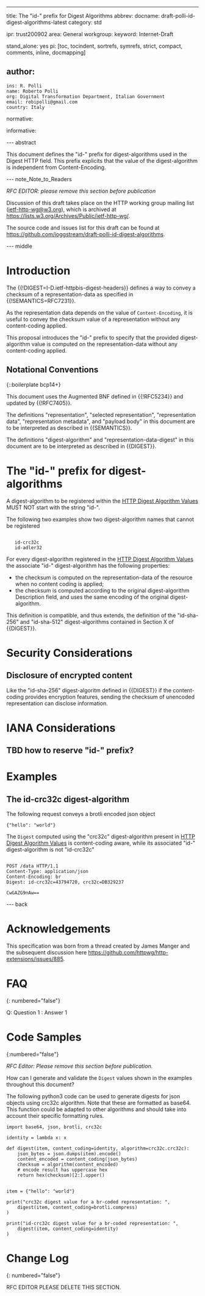 ---
title: The "id-" prefix for Digest Algorithms
abbrev:
docname: draft-polli-id-digest-algorithms-latest
category: std

ipr: trust200902
area: General
workgroup:
keyword: Internet-Draft

stand_alone: yes
pi: [toc, tocindent, sortrefs, symrefs, strict, compact, comments, inline, docmapping]

author:
 -
    ins: R. Polli
    name: Roberto Polli
    org: Digital Transformation Department, Italian Government
    email: robipolli@gmail.com
    country: Italy

normative:

informative:

--- abstract

This document defines
the "id-" prefix for digest-algorithms
used in the Digest HTTP field.
This prefix explicits that the value of the digest-algorithm
is independent from Content-Encoding.

--- note_Note_to_Readers

*RFC EDITOR: please remove this section before publication*

Discussion of this draft takes place on the HTTP working group mailing list
(ietf-http-wg@w3.org), which is archived at
<https://lists.w3.org/Archives/Public/ietf-http-wg/>.

The source code and issues list for this draft can be found at
<https://github.com/ioggstream/draft-polli-id-digest-algorithms>.


--- middle

# Introduction

The {{!DIGEST=I-D.ietf-httpbis-digest-headers}} defines a way to convey a checksum of a representation-data
as specified in {{!SEMANTICS=RFC7231}}.

As the representation data depends on the value of `Content-Encoding`, it is useful
to convey the checksum value of a representation without any content-coding applied.

This proposal introduces the "id-" prefix
to specify that the provided digest-algorithm value is computed on the representation-data
without any content-coding applied.

## Notational Conventions
{::boilerplate bcp14+}

This document uses the Augmented BNF defined in {{!RFC5234}} and updated
by {{!RFC7405}}.

The definitions "representation", "selected representation", "representation
data", "representation metadata", and "payload body" in this document are to be
interpreted as described in {{SEMANTICS}}.

The definitions "digest-algorithm" and "representation-data-digest" in this document
are to be interpreted as described in {{DIGEST}}.


# The "id-" prefix for digest-algorithms

A digest-algorithm to be registered within the
[HTTP Digest Algorithm Values](https://www.iana.org/assignments/http-dig-alg/http-dig-alg.xhtml)
MUST NOT start with the string "id-".

The following two examples show two digest-algorithm names that cannot be registered

~~~ example

   id-crc32c
   id-adler32
~~~


For every digest-algorithm registered in the 
[HTTP Digest Algorithm Values](https://www.iana.org/assignments/http-dig-alg/http-dig-alg.xhtml)
the associate "id-" digest-algorithm has the following properties:

  * the checksum is computed on the representation-data of the resource
    when no content coding is applied;
  * the checksum is computed according to the original digest-algorithm
    Description field, and uses the same encoding of the original digest-algorithm.

This definition is compatible, and thus extends, the definition
of the "id-sha-256" and "id-sha-512" digest-algorithms
contained in Section X of {{DIGEST}}.


# Security Considerations

## Disclosure of encrypted content

Like the "id-sha-256" digest-algoritm defined in {{DIGEST}}
if the content-coding provides encryption features,
sending the checksum of unencoded representation can
disclose information.

# IANA Considerations

## TBD how to reserve "id-" prefix?

# Examples

## The id-crc32c digest-algorithm

The following request conveys a brotli encoded
json object

~~~ example
{"hello": "world"}
~~~

The `Digest` computed using the "crc32c" digest-algorithm present in 
[HTTP Digest Algorithm Values](https://www.iana.org/assignments/http-dig-alg/http-dig-alg.xhtml)
is content-coding aware,
while its associated "id-" digest-algorithm is not "id-crc32c" 

~~~ example

POST /data HTTP/1.1
Content-Type: application/json
Content-Encoding: br
Digest: id-crc32c=43794720, crc32c=DB329237

CwGAZG9nAw==
~~~



--- back

# Acknowledgements

This specification was born from a thread created by James Manger
and the subsequent discussion here https://github.com/httpwg/http-extensions/issues/885.

# FAQ
{: numbered="false"}

Q: Question 1
:  Answer 1

# Code Samples
{:numbered="false"}

_RFC Editor: Please remove this section before publication._

How can I generate and validate the `Digest` values shown in the examples
throughout this document?

The following python3 code can be used to generate digests for json objects
using crc32c algorithm. Note that these are formatted as
base64. This function could be adapted to other algorithms and should take into
account their specific formatting rules.

~~~
import base64, json, brotli, crc32c

identity = lambda x: x

def digest(item, content_coding=identity, algorithm=crc32c.crc32c):
    json_bytes = json.dumps(item).encode()
    content_encoded = content_coding(json_bytes)
    checksum = algorithm(content_encoded)
    # encode result has uppercase hex
    return hex(checksum)[2:].upper()


item = {"hello": "world"}

print("crc32c digest value for a br-coded representation: ",
    digest(item, content_coding=brotli.compress)
)

print("id-crc32c digest value for a br-coded representation: ",
    digest(item, content_coding=identity)
)

~~~

# Change Log
{: numbered="false"}

RFC EDITOR PLEASE DELETE THIS SECTION.
